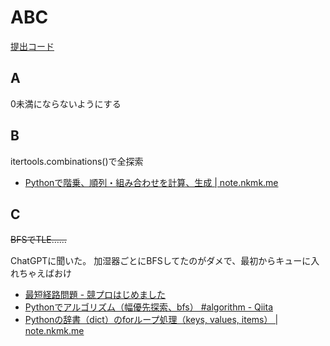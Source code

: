 # ABC

[提出コード](../submissions/abc383)

## A

0未満にならないようにする



## B

itertools.combinations()で全探索

- [Pythonで階乗、順列・組み合わせを計算、生成 | note.nkmk.me](https://note.nkmk.me/python-math-factorial-permutations-combinations/#itertoolscombinations)

## C

~~BFSでTLE……~~

ChatGPTに聞いた。
加湿器ごとにBFSしてたのがダメで、最初からキューに入れちゃえばおけ

- [最短経路問題 - 競プロはじめました](https://kyo-pro.hatenablog.com/entry/Shortest-path-problem)
- [Pythonでアルゴリズム（幅優先探索、bfs） #algorithm - Qiita](https://qiita.com/takayg1/items/05d33193fbd7f2fc9256)
- [Pythonの辞書（dict）のforループ処理（keys, values, items） | note.nkmk.me](https://note.nkmk.me/python-dict-keys-values-items/)
